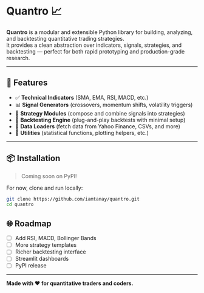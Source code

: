 # Quantro 📈

**Quantro** is a modular and extensible Python library for building, analyzing, and backtesting quantitative trading strategies.  
It provides a clean abstraction over indicators, signals, strategies, and backtesting — perfect for both rapid prototyping and production-grade research.

---

## 🚀 Features

- ✅ **Technical Indicators** (SMA, EMA, RSI, MACD, etc.)
- 📊 **Signal Generators** (crossovers, momentum shifts, volatility triggers)
- 🧠 **Strategy Modules** (compose and combine signals into strategies)
- 🔁 **Backtesting Engine** (plug-and-play backtests with minimal setup)
- 🔌 **Data Loaders** (fetch data from Yahoo Finance, CSVs, and more)
- 🧰 **Utilities** (statistical functions, plotting helpers, etc.)

---

## 📦 Installation

> Coming soon on PyPI!

For now, clone and run locally:

```bash
git clone https://github.com/iamtanay/quantro.git
cd quantro
```

## 🌐 Roadmap

- [ ] Add RSI, MACD, Bollinger Bands
- [ ] More strategy templates
- [ ] Richer backtesting interface
- [ ] Streamlit dashboards
- [ ] PyPI release

---

**Made with ❤️ for quantitative traders and coders.**